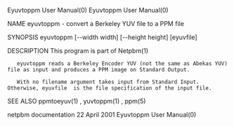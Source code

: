 Eyuvtoppm User Manual(0)                                                                                                                                                             Eyuvtoppm User Manual(0)



NAME
       eyuvtoppm - convert a Berkeley YUV file to a PPM file


SYNOPSIS
       eyuvtoppm [--width width] [--height height] [eyuvfile]


DESCRIPTION
       This program is part of Netpbm(1)

       eyuvtoppm reads a Berkeley Encoder YUV (not the same as Abekas YUV) file as input and produces a PPM image on Standard Output.

       With no filename argument takes input from Standard Input.  Otherwise, eyuvfile  is the file specification of the input file.


SEE ALSO
       ppmtoeyuv(1) , yuvtoppm(1) , ppm(5)



netpbm documentation                                                                            22 April 2001                                                                        Eyuvtoppm User Manual(0)
